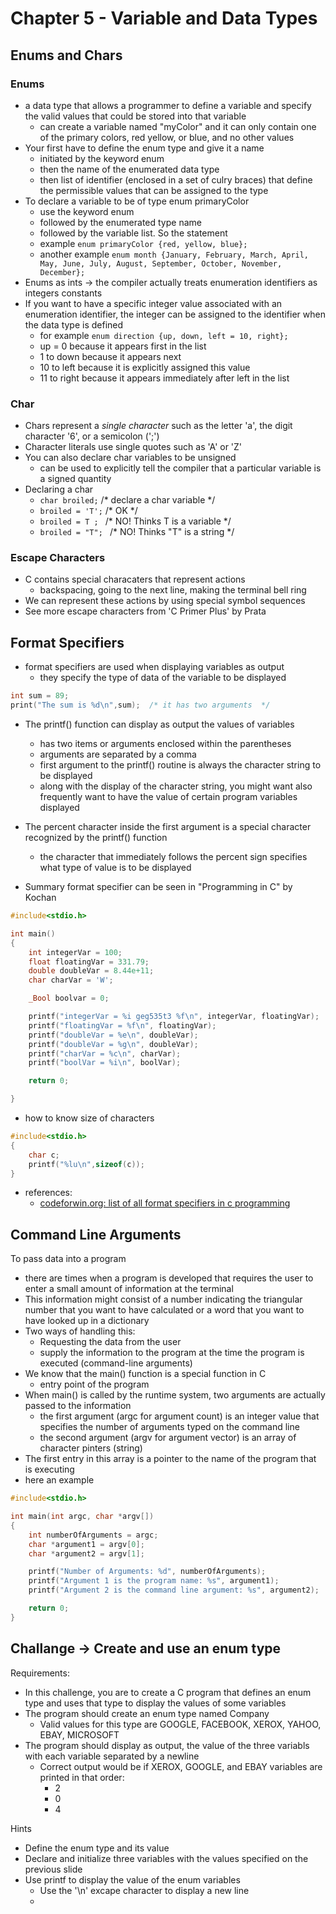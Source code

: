 # Chapter 5 - Variable and Data Types

## Enums and Chars

### Enums

- a data type that allows a programmer to define a variable and specify the valid values that could be stored into that variable
    - can create a variable named "myColor" and it can only contain one of the primary colors, red yellow, or blue, and no other values
- Your first have to define the enum type and give it a name
    - initiated by the keyword enum
    - then the name of the enumerated data type
    - then list of identifier (enclosed in a set of culry braces) that define the permissible values that can be assigned to the type
- To declare a variable to be of type enum primaryColor
    - use the keyword enum
    - followed by the enumerated type name
    - followed by the variable list. So the statement
    - example ```enum primaryColor {red, yellow, blue};```
    - another example ```enum month {January, February, March, April, May, June, July, August, September, October, November, December};```
- Enums as ints -> the compiler actually treats enumeration identifiers as integers constants
- If you want to have a specific integer value associated with an enumeration identifier, the integer can be assigned to the identifier when the data type is defined
    - for example ```enum direction {up, down, left = 10, right};```
    - up = 0 because it appears first in the list
    - 1 to down because it appears next
    - 10 to left because it is explicitly assigned this value
    - 11 to right because it appears immediately after left in the list
 
 ### Char

 - Chars represent a *single character* such as the letter 'a', the digit character '6', or a semicolon (';')
 - Character literals use single quotes such as 'A' or 'Z'
 - You can also declare char variables to be unsigned
    - can be used to explicitly tell the compiler that a particular variable is a signed quantity
- Declaring a char
    - ```char broiled;``` /* declare a char variable */
    - ```broiled = 'T';``` /* OK */
    - ```broiled = T ; ``` /* NO! Thinks T is a variable */
    - ```broiled = "T"; ``` /* NO! Thinks "T" is a string */

### Escape Characters
- C contains special characaters that represent actions
    - backspacing, going to the next line, making the terminal bell ring
- We can represent these actions by using special symbol sequences
- See more escape characters from 'C Primer Plus' by Prata

## Format Specifiers
- format specifiers are used when displaying variables as output
    - they specify the type of data of the variable to be displayed

```c
int sum = 89;
print("The sum is %d\n",sum);  /* it has two arguments  */
```
- The printf() function can display as output the values of variables
    - has two items or arguments enclosed within the parentheses
    - arguments are separated by a comma
    - first argument to the printf() routine is always the character string to be displayed
    - along with the display of the character string, you might want also frequently want to have the value of certain program variables displayed

- The percent character inside the first argument is a special character recognized by the printf() function
    - the character that immediately follows the percent sign specifies what type of value is to be displayed

- Summary format specifier can be seen in "Programming in C" by Kochan

```c
#include<stdio.h>

int main()
{
    int integerVar = 100;
    float floatingVar = 331.79;
    double doubleVar = 8.44e+11;
    char charVar = 'W';

    _Bool boolvar = 0;

    printf("integerVar = %i geg535t3 %f\n", integerVar, floatingVar);
    printf("floatingVar = %f\n", floatingVar);
    printf("doubleVar = %e\n", doubleVar);
    printf("doubleVar = %g\n", doubleVar);
    printf("charVar = %c\n", charVar);
    printf("boolVar = %i\n", boolVar);

    return 0;

}
```
- how to know size of characters 
```c
#include<stdio.h>
{
    char c;
    printf("%lu\n",sizeof(c));
}
```

- references:
    - [codeforwin.org: list of all format specifiers in c programming](https://codeforwin.org/2015/05/list-of-all-format-specifiers-in-c-programming.html)


## Command Line Arguments

To pass data into a program

- there are times when a program is developed that requires the user to enter a small amount of information at the terminal
- This information might consist of a number indicating the triangular number that you want to have calculated or a word that you want to have looked up in a dictionary
- Two ways of handling this:
    - Requesting the data from the user
    - supply the information to the program at the time the program is executed (command-line arguments)
- We know that the main() function is a special function in C
    - entry point of the program
- When main() is called by the runtime system, two arguments are actually passed to the information
    - the first argument (argc for argument count) is an integer value that specifies the number of arguments typed on the command line
    - the second argument (argv for argument vector) is an array of character pinters (string)
- The first entry in this array is a pointer to the name of the program that is executing
- here an example
```c
#include<stdio.h>

int main(int argc, char *argv[])
{
    int numberOfArguments = argc;
    char *argument1 = argv[0];
    char *argument2 = argv[1];

    printf("Number of Arguments: %d", numberOfArguments);
    printf("Argument 1 is the program name: %s", argument1);
    printf("Argument 2 is the command line argument: %s", argument2);

    return 0;
}

```

## Challange -> Create and use an enum type

Requirements:

- In this challenge, you are to create a C program that defines an enum type and uses that type to display the values of some variables
- The program should create an enum type named Company
    - Valid values for this type are GOOGLE, FACEBOOK, XEROX, YAHOO, EBAY, MICROSOFT
- The program should display as output, the value of the three variabls with each variable separated by a newline
    - Correct output would be if XEROX, GOOGLE, and EBAY variables are printed in that order:
        - 2
        - 0
        - 4

Hints

- Define the enum type and its value
- Declare and initialize three variables with the values specified on the previous slide
- Use printf to display the value of the enum variables
    - Use the '\n' excape character to display a new line
    - 
